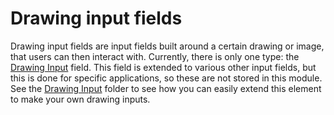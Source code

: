 # Drawing input fields

Drawing input fields are input fields built around a certain drawing or image, that users can then interact with. Currently, there is only one type: the [Drawing Input](./DrawingInput/) field. This field is extended to various other input fields, but this is done for specific applications, so these are not stored in this module. See the [Drawing Input](./DrawingInput/) folder to see how you can easily extend this element to make your own drawing inputs.
